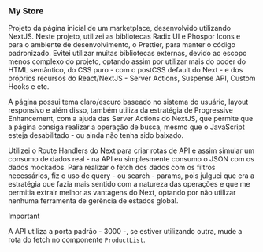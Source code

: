 ### My Store

Projeto da página inicial de um marketplace, desenvolvido utilizando NextJS. Neste projeto, utilizei as bibliotecas Radix UI e Phospor Icons e para o ambiente de desenvolvimento, o Prettier, para manter o código padronizado. Evitei utilizar muitas bibliotecas externas, devido ao escopo menos complexo do projeto, optando assim por utilizar mais do poder do HTML semântico, do CSS puro - com o postCSS default do Next - e dos próprios recursos do React/NextJS - Server Actions, Suspense API, Custom Hooks e etc.

A página possui tema claro/escuro baseado no sistema do usuário, layout responsivo e além disso, também utiliza da estratégia de Progressive Enhancement, com a ajuda das Server Actions do NextJS, que permite que a página consiga realizar a operação de busca, mesmo que o JavaScript esteja desabilitado - ou ainda não tenha sido baixado.

Utilizei o Route Handlers do Next para criar rotas de API e assim simular um consumo de dados real - na API eu simplesmente consumo o JSON com os dados mockados. Para realizar o fetch dos dados com os filtros necessários, fiz o uso de query - ou search - params, pois julguei que era a estratégia que fazia mais sentido com a natureza das operações e que me permitia extrair melhor as vantagens do Next, optando por não utilizar nenhuma ferramenta de gerência de estados global.

> [!IMPORTANT]
> A API utiliza a porta padrão - 3000 -, se estiver utilizando outra, mude a rota do fetch no componente `ProductList`.
